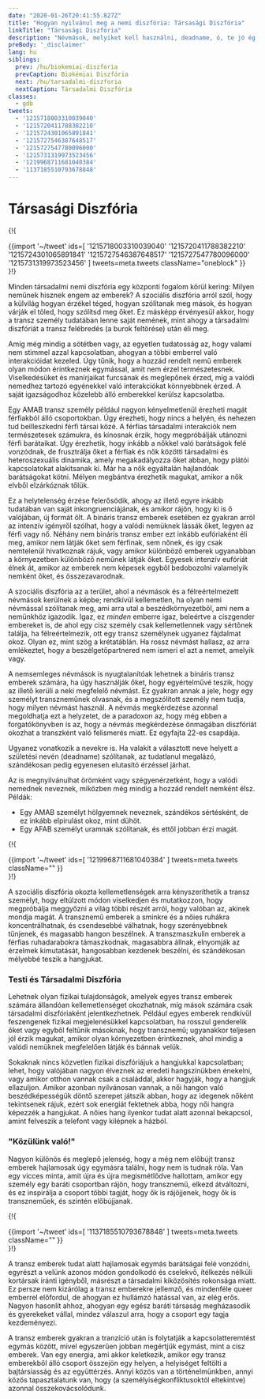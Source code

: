 ```yaml
---
date: "2020-01-26T20:41:55.827Z"
title: "Hogyan nyilvánul meg a nemi diszfória: Társasági Diszfória"
linkTitle: "Társasági Diszfória"
description: "Névmások, melyiket kell használni, deadname, ó, te jó ég."
preBody: '_disclaimer'
lang: hu
siblings:
  prev: /hu/biokemiai-diszforia
  prevCaption: Biokémiai Diszfória
  next: /hu/tarsadalmi-diszforia
  nextCaption: Társadalmi Diszfória
classes:
  - gdb
tweets:
  - '1215718003310039040'
  - '1215720411788382210'
  - '1215724301065891841'
  - '1215727546387648517'
  - '1215727547780096000'
  - '1215731319973523456'
  - '1219968711681040384'
  - '1137185510793678848'
---
```


# Társasági Diszfória

{!{ <div class="gutter">{{import '~/tweet' ids=[
  '1215718003310039040'
  '1215720411788382210'
  '1215724301065891841'
  '1215727546387648517'
  '1215727547780096000'
  '1215731319973523456'
] tweets=meta.tweets className="oneblock" }} </div> }!}

Minden társadalmi nemi diszfória egy központi fogalom körül kering: Milyen neműnek hisznek engem az emberek? A szociális diszfória arról szól, hogy a külvilág hogyan érzékel téged, hogyan szólítanak meg mások, és hogyan várják el tõled, hogy szólítsd meg őket. Ez másképp érvényesül akkor, hogy a transz személy tudatában lenne saját nemének, mint ahogy a társadalmi diszfóriát a transz felébredés (a burok feltörése) után éli meg.

Amíg még mindig a sötétben vagy, az egyetlen tudatosság az, hogy valami nem stimmel azzal kapcsolatban, ahogyan a többi emberrel való interakcióidat kezeled. Úgy tűnik, hogy a hozzád rendelt nemű emberek olyan módon érintkeznek egymással, amit nem érzel természetesnek. Viselkedésüket és manírjaikat furcsának és meglepőnek érzed, míg a valódi nemedhez tartozó egyénekkel való interakciókat könnyebbnek érzed. A saját igazságodhoz közelebb álló emberekkel kerülsz kapcsolatba.

Egy AMAB transz személy például nagyon kényelmetlenül érezheti magát férfiakból álló csoportokban. Úgy érezheti, hogy nincs a helyén, és nehezen tud beilleszkedni férfi társai közé. A férfias társadalmi interakciók nem természetesek számukra, és kínosnak érzik, hogy megpróbálják utánozni férfi barátaikat. Úgy érezhetik, hogy inkább a nőkkel való barátságok felé vonzódnak, de frusztrálja őket a férfiak és nők közötti társadalmi és heteroszexuális dinamika, amely megakadályozza őket abban, hogy plátói kapcsolatokat alakítsanak ki. Már ha a nők egyáltalán hajlandóak barátságokat kötni. Mélyen megbántva érezhetik magukat, amikor a nők elvből elzárkóznak tőlük.

Ez a helytelenség érzése felerősödik, ahogy az illető egyre inkább tudatában van saját inkongruenciájának, és amikor rájön, hogy ki is ő valójában, új formát ölt. A bináris transz emberek esetében ez gyakran arról az intenzív igényről szólhat, hogy a valódi nemüknek lássák őket, legyen az férfi vagy nő. Néhány nem bináris transz ember ezt inkább eufóriaként éli meg, amikor nem látják őket sem férfinak, sem nőnek, és így csak nemtelenül hivatkoznak rájuk, vagy amikor különböző emberek ugyanabban a környezetben különböző neműnek látják őket. Egyesek intenzív eufóriát élnek át, amikor az emberek nem képesek egybõl bedobozolni valamelyik nemként õket, és összezavarodnak.

A szociális diszfória az a terület, ahol a névmások és a félreértelmezett névmások kerülnek a képbe; rendkívül kellemetlen, ha olyan nemi névmással szólítanak meg, ami arra utal a beszédkörnyezetbõl, ami nem a nemünkhöz igazodik. Igaz, ez *minden* emberre igaz, beleértve a ciszgender embereket is, de ahol egy cisz személy csak kellemetlennek vagy sértõnek találja, ha félreértelmezik, ott egy transz személynek ugyanez fájdalmat okoz. Olyan ez, mint szög a krétatáblán. Ha rossz névmást hallasz, az arra emlékeztet, hogy a beszélgetőpartnered nem ismeri el azt a nemet, amelyik vagy.

A nemsemleges névmások is nyugtalanítóak lehetnek a bináris transz emberek számára, ha úgy használják őket, hogy egyértelművé teszik, hogy az illető kerüli a neki megfelelő névmást. Ez gyakran annak a jele, hogy egy személyt transzneműnek olvasnak, és a megszólított személy nem tudja, hogy milyen névmást használ. A névmás megkérdezése azonnal megoldhatja ezt a helyzetet, de a paradoxon az, hogy még ebben a forgatókönyvben is az, hogy a névmás megkérdezése önmagában diszfóriát okozhat a transzként való felismerés miatt. Ez egyfajta 22-es csapdája.

Ugyanez vonatkozik a nevekre is. Ha valakit a választott neve helyett a születési nevén (deadname) szólítanak, az tudatlanul megalázó, szándékosan pedig egyenesen elutasító érzéssel járhat.

Az is megnyilvánulhat örömként vagy szégyenérzetként, hogy a valódi nemednek neveznek, miközben még mindig a hozzád rendelt nemként élsz. Példák:

- Egy AMAB személyt hölgyemnek neveznek, szándékos sértésként, de ez inkább elpirulást okoz, mint dühöt.
- Egy AFAB személyt uramnak szólítanak, és ettől jobban érzi magát.

{!{ <div class="gutter">{{import '~/tweet' ids=[
  '1219968711681040384'
] tweets=meta.tweets className="" }} </div> }!}

A szociális diszfória okozta kellemetlenségek arra kényszeríthetik a transz személyt, hogy eltúlzott módon viselkedjen és mutatkozzon, hogy megpróbálja meggyőzni a világ többi részét arról, hogy valóban az, akinek mondja magát. A transznemű emberek a sminkre és a nőies ruhákra koncentrálhatnak, és csendesebbé válhatnak, hogy szerényebbnek tűnjenek, és magasabb hangon beszélnek. A transzmaszkulin emberek a férfias ruhadarabokra támaszkodnak, magasabbra állnak, elnyomják az érzelmek kimutatását, hangosabban kezdenek beszélni, és szándékosan mélyebbé teszik a hangjukat.

### Testi és Társadalmi Diszfória

Lehetnek olyan fizikai tulajdonságok, amelyek egyes transz emberek számára állandóan kellemetlenséget okozhatnak, míg mások számára csak társadalmi diszfóriaként jelentkezhetnek. Például egyes emberek rendkívül feszengenek fizikai megjelenésükkel kapcsolatban, ha rosszul genderelik õket vagy egybõl feltûnik másoknak, hogy transznemû; ugyanakkor teljesen jól érzik magukat, amikor olyan környezetben érintkeznek, ahol mindig a valódi nemüknek megfelelően látják és bánnak velük.

Sokaknak nincs közvetlen fizikai diszfóriájuk a hangjukkal kapcsolatban; lehet, hogy valójában nagyon élveznek az eredeti hangszínükben énekelni, vagy amikor otthon vannak csak a családdal, akkor hagyják, hogy a hangjuk ellazuljon. Amikor azonban nyilvánosan vannak, a női hangon való beszédképességük döntő szerepet játszik abban, hogy az idegenek nőként tekintsenek rájuk, ezért sok energiát fektetnek abba, hogy női hangra képezzék a hangjukat. A nőies hang ilyenkor tudat alatt azonnal bekapcsol, amint felveszik a telefont vagy kilépnek a házból.

### "Közülünk való!"

Nagyon különös és meglepő jelenség, hogy a még nem elõbújt transz emberek hajlamosak úgy egymásra találni, hogy nem is tudnak róla. Van egy vicces minta, amit újra és újra megismétlődve hallottam, amikor egy személy egy baráti csoportban rájön, hogy transznemű, elkezd átváltozni, és ez inspirálja a csoport többi tagját, hogy ők is rájöjjenek, hogy ők is transzneműek, és szintén előbújjanak.

{!{ <div class="gutter">{{import '~/tweet' ids=[
  '1137185510793678848'
] tweets=meta.tweets className="" }} </div> }!}

A transz emberek tudat alatt hajlamosak egymás barátságai felé vonzódni, egyrészt a velünk azonos módon gondolkodó és cselekvő, ítélkezés nélküli kortársak iránti igényből, másrészt a társadalmi kiközösítés rokonsága miatt. Ez persze nem kizárólag a transz emberekre jellemző, és mindenféle queer emberrel előfordul, de ahogyan ez hullámzó hatással van, az elég erős. Nagyon hasonlít ahhoz, ahogyan egy egész baráti társaság megházasodik és gyerekeket vállal, mindez válaszul arra, hogy a csoport egy tagja kezdeményezi.

A transz emberek gyakran a tranzíció után is folytatják a kapcsolatteremtést egymás között, mivel egyszerűen jobban megértjük egymást, mint a cisz emberek. Van egy energia, ami akkor keletkezik, amikor egy transz emberekből álló csoport összejön egy helyen, a helyiséget feltölti a bajtársiasság és az együttérzés. Annyi közös van a történelmünkben, annyi közös tapasztalatunk van, hogy (a személyiségkonfliktusoktól eltekintve) azonnal összekovácsolódunk.

